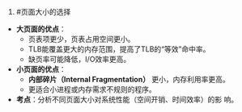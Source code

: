 1.  #页面大小的选择
* **大页面的优点**：
    *   页表项更少，页表占用空间更小。
    *   TLB能覆盖更大的内存范围，提高了TLB的“等效”命中率。
    *   缺页率可能降低，I/O效率更高。
*   **小页面的优点**：
    *   **内部碎片（Internal Fragmentation）** 更小，内存利用率更高。
    *   更适合小进程或内存需求不规则的程序。
*   **考点**：分析不同页面大小对系统性能（空间开销、时间效率）的影 响。